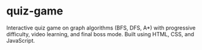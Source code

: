 # quiz-game
Interactive quiz game on graph algorithms (BFS, DFS, A*) with progressive difficulty, video learning, and final boss mode. Built using HTML, CSS, and JavaScript.
